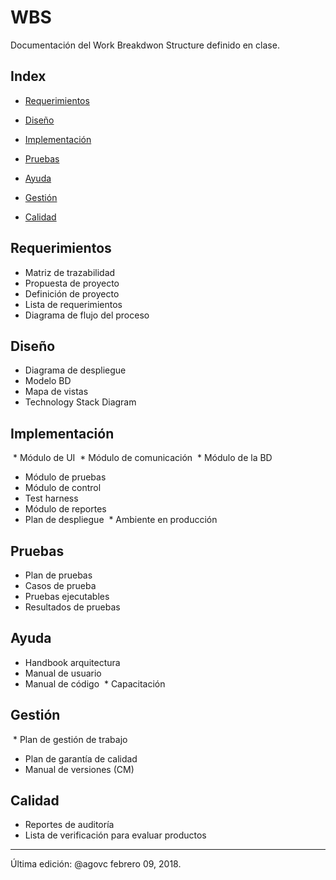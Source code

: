 # WBS
Documentación del Work Breakdwon Structure definido en clase.

## Index
* [Requerimientos](#Requerimientos)

* [Diseño](#Diseño)

* [Implementación](#Implementación)

* [Pruebas](#Pruebas)

* [Ayuda](#Ayuda)

* [Gestión](#Gestión)

* [Calidad](#Calidad)

<a id="Requerimientos"></a>
## Requerimientos
  * Matriz de trazabilidad
  * Propuesta de proyecto
  * Definición de proyecto
  * Lista de requerimientos
  * Diagrama de flujo del proceso
  
<a id="Diseño"></a> 
## Diseño
  * Diagrama de despliegue
  * Modelo BD
  * Mapa de vistas
  * Technology Stack Diagram

<a id="Implementación"></a> 
## Implementación
  * Módulo de UI
  * Módulo de comunicación
  * Módulo de la BD
  * Módulo de pruebas
  * Módulo de control
  * Test harness
  * Módulo de reportes
  * Plan de despliegue
  * Ambiente en producción
  
<a id="Pruebas"></a> 
## Pruebas
  * Plan de pruebas
  * Casos de prueba
  * Pruebas ejecutables
  * Resultados de pruebas

<a id="Ayuda"></a> 
## Ayuda
  * Handbook arquitectura
  * Manual de usuario
  * Manual de código
  * Capacitación

<a id="Gestión"></a> 
## Gestión
  * Plan de gestión de trabajo
  * Plan de garantía de calidad
  * Manual de versiones (CM)

<a id="Calidad"></a>
## Calidad
  * Reportes de auditoría
  * Lista de verificación para evaluar productos
---

Última edición: @agovc febrero 09, 2018.
